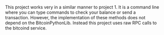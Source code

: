 This project works very in a similar manner to project 1. It is a command line where you can type commands to check your balance or send a transaction. However, the implementation of these methods does not depend on the BitcoinPythonLib. Instead this project uses raw RPC calls to the bitcoind service.

